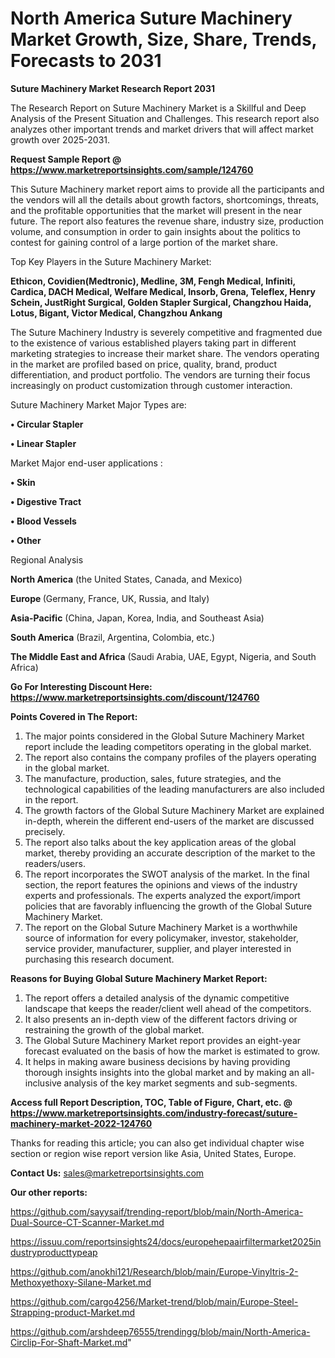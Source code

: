 # North America Suture Machinery Market Growth, Size, Share, Trends, Forecasts to 2031

<strong>Suture Machinery Market Research Report 2031</strong>

The Research Report on Suture Machinery Market is a Skillful and Deep Analysis of the Present Situation and Challenges. This research report also analyzes other important trends and market drivers that will affect market growth over 2025-2031.

<strong>Request Sample Report @ <a href=https://www.marketreportsinsights.com/sample/124760>https://www.marketreportsinsights.com/sample/124760</a></strong>

This Suture Machinery market report aims to provide all the participants and the vendors will all the details about growth factors, shortcomings, threats, and the profitable opportunities that the market will present in the near future. The report also features the revenue share, industry size, production volume, and consumption in order to gain insights about the politics to contest for gaining control of a large portion of the market share.

Top Key Players in the Suture Machinery Market:

<strong>Ethicon, Covidien(Medtronic), Medline, 3M, Fengh Medical, Infiniti, Cardica, DACH Medical, Welfare Medical, Insorb, Grena, Teleflex, Henry Schein, JustRight Surgical, Golden Stapler Surgical, Changzhou Haida, Lotus, Bigant, Victor Medical, Changzhou Ankang</strong>

The Suture Machinery Industry is severely competitive and fragmented due to the existence of various established players taking part in different marketing strategies to increase their market share. The vendors operating in the market are profiled based on price, quality, brand, product differentiation, and product portfolio. The vendors are turning their focus increasingly on product customization through customer interaction.

Suture Machinery Market Major Types are:

<strong>• Circular Stapler

• Linear Stapler</strong>

Market Major end-user applications :

<strong>• Skin

• Digestive Tract

• Blood Vessels

• Other</strong>

Regional Analysis

</u><strong><b>North America</b></strong> (the United States, Canada, and Mexico)

<strong><b>Europe </b></strong>(Germany, France, UK, Russia, and Italy)

<strong><b>Asia-Pacific</b></strong> (China, Japan, Korea, India, and Southeast Asia)

<strong><b>South America</b></strong> (Brazil, Argentina, Colombia, etc.)

<strong><b>The Middle East and Africa</b></strong> (Saudi Arabia, UAE, Egypt, Nigeria, and South Africa)

<strong>Go For Interesting Discount Here: <a href=https://www.marketreportsinsights.com/discount/124760>https://www.marketreportsinsights.com/discount/124760</a></strong>

<strong>Points Covered in The Report:</strong>
<ol>
  <li>The major points considered in the Global Suture Machinery Market report include the leading competitors operating in the global market.</li>
  <li>The report also contains the company profiles of the players operating in the global market.</li>
  <li>The manufacture, production, sales, future strategies, and the technological capabilities of the leading manufacturers are also included in the report.</li>
  <li>The growth factors of the Global Suture Machinery Market are explained in-depth, wherein the different end-users of the market are discussed precisely.</li>
  <li>The report also talks about the key application areas of the global market, thereby providing an accurate description of the market to the readers/users.</li>
  <li>The report incorporates the SWOT analysis of the market. In the final section, the report features the opinions and views of the industry experts and professionals. The experts analyzed the export/import policies that are favorably influencing the growth of the Global Suture Machinery Market.</li>
  <li>The report on the Global Suture Machinery Market is a worthwhile source of information for every policymaker, investor, stakeholder, service provider, manufacturer, supplier, and player interested in purchasing this research document.</li>
</ol>
<strong>Reasons for Buying Global Suture Machinery Market Report:</strong>

<ol>
  <li>The report offers a detailed analysis of the dynamic competitive landscape that keeps the reader/client well ahead of the competitors.</li>
  <li>It also presents an in-depth view of the different factors driving or restraining the growth of the global market.</li>
  <li>The Global Suture Machinery Market report provides an eight-year forecast evaluated on the basis of how the market is estimated to grow.</li>
  <li>It helps in making aware business decisions by having providing thorough insights insights into the global market and by making an all-inclusive analysis of the key market segments and sub-segments.</li>
</ol>
<strong>Access full Report Description, TOC, Table of Figure, Chart, etc. @ <a href=https://www.marketreportsinsights.com/industry-forecast/suture-machinery-market-2022-124760>https://www.marketreportsinsights.com/industry-forecast/suture-machinery-market-2022-124760</a></strong>


Thanks for reading this article; you can also get individual chapter wise section or region wise report version like Asia, United States, Europe.

<strong>Contact Us:</strong>
sales@marketreportsinsights.com

<strong>Our other reports:</strong>

<a href=https://github.com/sayysaif/trending-report/blob/main/North-America-Dual-Source-CT-Scanner-Market.md>https://github.com/sayysaif/trending-report/blob/main/North-America-Dual-Source-CT-Scanner-Market.md</a>

<a href=https://issuu.com/reportsinsights24/docs/europehepaairfiltermarket2025industryproducttypeap>https://issuu.com/reportsinsights24/docs/europehepaairfiltermarket2025industryproducttypeap</a>

<a href=https://github.com/anokhi121/Research/blob/main/Europe-Vinyltris-2-Methoxyethoxy-Silane-Market.md>https://github.com/anokhi121/Research/blob/main/Europe-Vinyltris-2-Methoxyethoxy-Silane-Market.md</a>

<a href=https://github.com/cargo4256/Market-trend/blob/main/Europe-Steel-Strapping-product-Market.md>https://github.com/cargo4256/Market-trend/blob/main/Europe-Steel-Strapping-product-Market.md</a>

<a href=https://github.com/arshdeep76555/trendingg/blob/main/North-America-Circlip-For-Shaft-Market.md>https://github.com/arshdeep76555/trendingg/blob/main/North-America-Circlip-For-Shaft-Market.md</a>"
